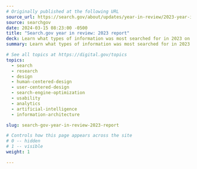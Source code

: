 ```yaml
---
# Originally published at the following URL
source_url: https://search.gov/about/updates/year-in-review/2023-year-in-review/overview.html
source: searchgov
date: 2024-03-15 08:23:00 -0500
title: "Search.gov year in review: 2023 report"
deck: Learn what types of information was most searched for in 2023 on federal websites, see emerging trends on the horizon for improving customer experience, and check out three new features. The data tab provides insightful summaries for the 13 most popular topic areas—and lists the public’s top 25 search terms, in their own words, for each.
summary: Learn what types of information was most searched for in 2023 on federal websites, see emerging trends on the horizon for improving customer experience, and check out three new features. The data tab provides insightful summaries for the 13 most popular topic areas—and lists the public’s top 25 search terms, in their own words, for each.

# See all topics at https://digital.gov/topics
topics:
  - search
  - research
  - design
  - human-centered-design
  - user-centered-design
  - search-engine-optimization
  - usability
  - analytics
  - artificial-intelligence
  - information-architecture

slug: search-gov-year-in-review-2023-report

# Controls how this page appears across the site
# 0 -- hidden
# 1 -- visible
weight: 1

---
```

